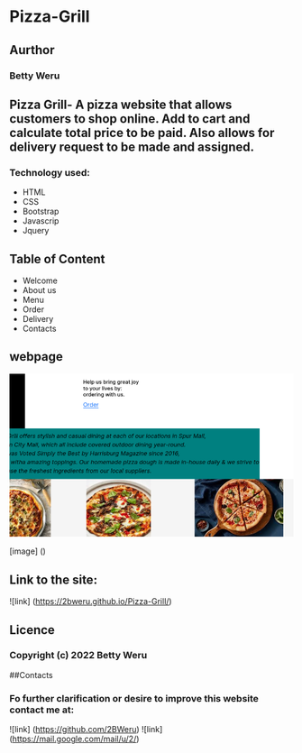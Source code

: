 # Pizza-Grill

## Aurthor
### Betty Weru

## Pizza Grill- A pizza website that allows customers to shop online. Add to cart and calculate total price to be paid. Also allows for delivery request to be made and assigned.

### Technology used:
- HTML
- CSS
- Bootstrap
- Javascrip
- Jquery

## Table of Content
- Welcome
- About us
- Menu
- Order
- Delivery
- Contacts

## webpage
![alt text](./image/Screenshot%202022-03-21%20at%2012-42-00%20Pizza%20Grill.png)

[image] ()

## Link to the site:
![link] (https://2bweru.github.io/Pizza-Grill/)

## Licence
### Copyright (c) 2022 Betty Weru

##Contacts
### Fo further clarification or desire to improve this website contact me at:
![link] (https://github.com/2BWeru)
![link] (https://mail.google.com/mail/u/2/)